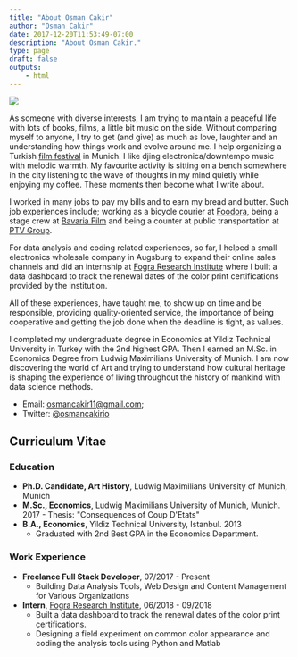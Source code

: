 ```yaml
---
title: "About Osman Cakir"
author: "Osman Cakir"
date: 2017-12-20T11:53:49-07:00
description: "About Osman Cakir."
type: page
draft: false
outputs:
    - html
---
```



<img src="osman_cakir_blog_photo.jpg"></img>

As someone with diverse interests, I am trying to maintain a peaceful life with lots of books, films, a little bit music on the side. Without comparing myself to anyone, I try to get (and give) as much as love, laughter and an understanding how things work and evolve around me. I help organizing a Turkish [film festival](https://tuerkischefilmtage.de/) in Munich. I like djing electronica/downtempo music with melodic warmth. My favourite activity is sitting on a bench somewhere in the city listening to the wave of thoughts in my mind quietly while enjoying my coffee. These moments then become what I write about. 

I worked in many jobs to pay my bills and to earn my bread and butter. Such job experiences include; working as a bicycle courier at [Foodora](https://www.foodora.de/en/?r=1), being a stage crew at [Bavaria Film](https://www.bavaria-film.de/) and being a counter at public transportation at [PTV Group](https://www.ptvgroup.com/en/). 

For data analysis and coding related experiences, so far, I  helped a small electronics wholesale company in Augsburg to expand their online sales channels and did an internship at [Fogra Research Institute](https://www.fogra.org/en/) where I built a data dashboard to track the renewal dates of the color print certifications provided by the institution. 

All of these experiences, have taught me, to show up on time and be responsible, providing quality-oriented service, the importance of being cooperative and getting the job done when the deadline is tight, as values.

I completed my undergraduate degree in Economics at Yildiz Technical University in Turkey with the 2nd highest GPA. Then I earned an M.Sc. in Economics Degree from Ludwig Maximilians University of Munich. I am now discovering the world of Art and trying to understand how cultural heritage is shaping the experience of living throughout the history of mankind with data science methods.

-   Email: osmancakir11@gmail.com;
-   Twitter: [@osmancakirio](https://twitter.com/osmancakirio)

 
 

## Curriculum Vitae
 


### Education

-   **Ph.D. Candidate, Art History**, Ludwig Maximilians University of Munich, Munich
-    **M.Sc., Economics**, Ludwig Maximilians University of Munich, Munich. 2017
    -   Thesis: "Consequences of Coup D'Etats"
-   **B.A., Economics**, Yildiz Technical University, Istanbul. 2013
    -   Graduated with 2nd Best GPA in the Economics Department.

### Work Experience

-   **Freelance Full Stack Developer**, 07/2017 - Present
    -   Building Data Analysis Tools, Web Design and Content Management for Various Organizations
-   **Intern**, [Fogra Research Institute](https://www.fogra.org/en/), 06/2018 - 09/2018
    -   Built a data dashboard to track the renewal dates of the color print certifications.
    -   Designing a field experiment on common color appearance and coding the analysis tools using Python and Matlab


